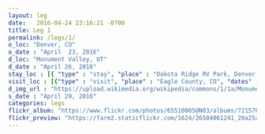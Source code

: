 ```yaml
---
layout: leg
date:   2016-04-24 23:16:21 -0700
title: Leg 1
permalink: /legs/1/
o_loc: "Denver, CO"
o_date : "April  23, 2016"
d_loc: "Monument Valley, UT"
d_date : "April 26, 2016"
stay_loc : [{ "type" : "stay", "place" : "Dakota Ridge RV Park, Denver, CO ", "dates" : ["April 23, 2016"]},{ "type" : "stay",  "place" : "Walmart, Grand Junction, CO", "dates" : ["April 24, 2016"]},{ "type" : "stay",  "place" : "OK RV Park, Moab, UT", "dates" : ["April 25, 2016"]},{ "type" : "stay", "place" : "Goulding's Lodge Campground, Monument Valley, UT", "dates" : ["April 26, 2016","April 27, 2016","April 28, 2016"]}]
visit_loc : [{"type" : "visit", "place" : "Eagle County, CO", "dates" : ["April 24, 2016"], "description" : "High Rockies", "url" : "https://en.wikipedia.org/wiki/High_Rockies", "img_url" : "https://upload.wikimedia.org/wikipedia/commons/6/64/Dillon_reservoir.JPG" },{"type" : "visit", "place" : "Utah State Route 128, UT", "dates" : ["April 25, 2016"], "description" : "Colorado River", "url" : "https://en.wikipedia.org/wiki/Utah_State_Route_128", "img_url" : "https://en.wikipedia.org/wiki/Utah_State_Route_128#/media/File:Fishertowers2.jpg" },{"type" : "visit", "place" : "Moab, UT", "dates" : ["April 26, 2016"], "description" : "Arches National Park", "url" : "https://en.wikipedia.org/wiki/Arches_National_Park", "img_url" : "https://upload.wikimedia.org/wikipedia/commons/f/f0/Delicate_arch_sunset.jpg" },{"type" : "visit", "place" : "Monument Valley, UT", "dates" : ["April 27, 2016"], "description" : "Monument Valley National Park", "url" : "https://en.wikipedia.org/wiki/Monument_Valley", "img_url" : "https://upload.wikimedia.org/wikipedia/commons/5/5a/Monument_Valley_2.jpg" },]
d_img_url : "https://upload.wikimedia.org/wikipedia/commons/1/1a/Monumentvalleyviewfromnorth.jpg"
s_date : "April 29, 2016"
categories: legs
flickr_album: "https://www.flickr.com/photos/65510085@N03/albums/72157667417080122"
flickr_preview: "https://farm2.staticflickr.com/1624/26584061241_20a25abdfc_z.jpg"
---
```

